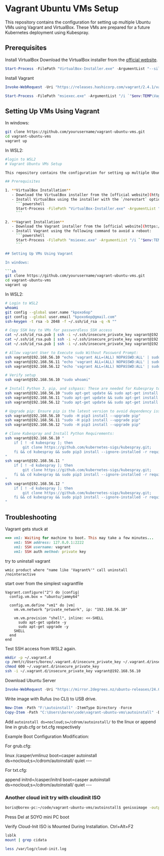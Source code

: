 # Vagrant Ubuntu VMs Setup

This repository contains the configuration for setting up multiple Ubuntu VMs using Vagrant and VirtualBox. These VMs are prepared for a future Kubernetes deployment using Kubespray.

## Prerequisites

Install VirtualBox
Download the VirtualBox installer from the [official website](https://www.virtualbox.org/wiki/Downloads).

```powershell
Start-Process -FilePath "VirtualBox-Installer.exe" -ArgumentList "--silent --ignore-reboot" -Wait
```

Install Vagrant

```powershell
Invoke-WebRequest -Uri "https://releases.hashicorp.com/vagrant/2.4.1/vagrant_2.4.1_windows_amd64.msi" -OutFile "$env:TEMP\Vagrant-Installer.msi"

Start-Process -FilePath "msiexec.exe" -ArgumentList "/i `"$env:TEMP\Vagrant-Installer.msi`" /qn REBOOT=ReallySuppress" -Wait
```

## Setting Up VMs Using Vagrant

In windows:

```sh
git clone https://github.com/yourusername/vagrant-ubuntu-vms.git
cd vagrant-ubuntu-vms
vagrant up
```

In WSL2:

```sh
#login to WSL2
# Vagrant Ubuntu VMs Setup

This repository contains the configuration for setting up multiple Ubuntu VMs using Vagrant and VirtualBox. These VMs are prepared for a future Kubernetes deployment using Kubespray.

## Prerequisites

1. **VirtualBox Installation**
   - Download the VirtualBox installer from the [official website](https://www.virtualbox.org/wiki/Downloads).
   - Install VirtualBox using the installer with the `/norestart` option to avoid a reboot:
     ```powershell
     Start-Process -FilePath "VirtualBox-Installer.exe" -ArgumentList "--silent --ignore-reboot" -Wait
     ```

2. **Vagrant Installation**
   - Download the Vagrant installer from the [official website](https://www.vagrantup.com/downloads).
   - Install Vagrant using the following command to avoid a reboot:
     ```powershell
     Start-Process -FilePath "msiexec.exe" -ArgumentList "/i `"$env:TEMP\Vagrant-Installer.msi`" /qn REBOOT=ReallySuppress" -Wait
     ```

## Setting Up VMs Using Vagrant

In windows:

```sh
git clone https://github.com/yourusername/vagrant-ubuntu-vms.git
cd vagrant-ubuntu-vms
vagrant up
```

In WSL2:

```sh
# Login to WSL2
whoami
git config --global user.name "kpoxo6op"
git config --global user.email "kpoxo6op@gmail.com"
ssh-keygen -t rsa -b 2048 -f ~/.ssh/id_rsa -q -N ""

# Copy SSH key to VMs for passwordless SSH access
cat ~/.ssh/id_rsa.pub | ssh -i ~/.ssh/insecure_private_key vagrant@192.168.56.10 "mkdir -p ~/.ssh && cat >> ~/.ssh/authorized_keys"
cat ~/.ssh/id_rsa.pub | ssh -i ~/.ssh/insecure_private_key vagrant@192.168.56.11 "mkdir -p ~/.ssh && cat >> ~/.ssh/authorized_keys"
cat ~/.ssh/id_rsa.pub | ssh -i ~/.ssh/insecure_private_key vagrant@192.168.56.12 "mkdir -p ~/.ssh && cat >> ~/.ssh/authorized_keys"

# Allow vagrant User to Execute sudo Without Password Prompt:
ssh vagrant@192.168.56.10 "echo 'vagrant ALL=(ALL) NOPASSWD:ALL' | sudo tee -a /etc/sudoers"
ssh vagrant@192.168.56.11 "echo 'vagrant ALL=(ALL) NOPASSWD:ALL' | sudo tee -a /etc/sudoers"
ssh vagrant@192.168.56.12 "echo 'vagrant ALL=(ALL) NOPASSWD:ALL' | sudo tee -a /etc/sudoers"

# Verify setup
ssh vagrant@192.168.56.10 "sudo whoami"

# Install Python 3, pip, and sshpass: These are needed for Kubespray to work.
ssh vagrant@192.168.56.10 "sudo apt-get update && sudo apt-get install -y python3 python3-pip sshpass"
ssh vagrant@192.168.56.11 "sudo apt-get update && sudo apt-get install -y python3 python3-pip sshpass"
ssh vagrant@192.168.56.12 "sudo apt-get update && sudo apt-get install -y python3 python3-pip sshpass"

# Upgrade pip: Ensure pip is the latest version to avoid dependency issues.
ssh vagrant@192.168.56.10 "sudo -H pip3 install --upgrade pip"
ssh vagrant@192.168.56.11 "sudo -H pip3 install --upgrade pip"
ssh vagrant@192.168.56.12 "sudo -H pip3 install --upgrade pip"

# Clone Kubespray and Install Python Requirements:
ssh vagrant@192.168.56.10 "
    if [ ! -d kubespray ]; then
        git clone https://github.com/kubernetes-sigs/kubespray.git;
    fi && cd kubespray && sudo pip3 install --ignore-installed -r requirements.txt
"
ssh vagrant@192.168.56.11 "
    if [ ! -d kubespray ]; then
        git clone https://github.com/kubernetes-sigs/kubespray.git;
    fi && cd kubespray && sudo pip3 install --ignore-installed -r requirements.txt
"
ssh vagrant@192.168.56.12 "
    if [ ! -d kubespray ]; then
        git clone https://github.com/kubernetes-sigs/kubespray.git;
    fi && cd kubespray && sudo pip3 install --ignore-installed -r requirements.txt
"
```


## Troubleshooting

Vagrant gets stuck at 

```ruby
==> vm1: Waiting for machine to boot. This may take a few minutes...
    vm1: SSH address: 127.0.0.1:2222
    vm1: SSH username: vagrant
    vm1: SSH auth method: private key
```

try to  uninstall vagrant

```batch
wmic product where "name like 'Vagrant%'" call uninstall /nointeractive
```

start over from the simplest vagrantfile

```Vagrantfile
Vagrant.configure("2") do |config|
  config.vm.box = "ubuntu/jammy64"

  config.vm.define "vm1" do |vm|
    vm.vm.network "private_network", ip: "192.168.56.10"

    vm.vm.provision "shell", inline: <<-SHELL
      sudo apt-get update -y
      sudo apt-get upgrade -y
    SHELL
  end
end
```


Test SSH access from WSL2 again.

```sh
mkdir -p ~/.vagrant.d
cp /mnt/c/Users/borex/.vagrant.d/insecure_private_key ~/.vagrant.d/insecure_private_key
chmod 600 ~/.vagrant.d/insecure_private_key
ssh -i ~/.vagrant.d/insecure_private_key vagrant@192.168.56.10
```

Download Ubuntu Server

```powershell
Invoke-WebRequest -Uri "https://mirror.2degrees.nz/ubuntu-releases/24.04.1/ubuntu-24.04.1-live-server-amd64.iso" -OutFile "C:\Users\borex\Downloads\ubuntu-24.04.1-live-server-amd64.iso"
```

Write image with Rufus (no CLI) to USB drive.

```powershell
New-Item -Path "F:\autoinstall" -ItemType Directory -Force
Copy-Item -Path "C:\Users\borex\code\vagrant-ubuntu-vms\autoinstall" -Destination "F:\" -Recurse -Force
```

Add `autoinstall ds=nocloud;s=/cdrom/autoinstall/` to the linux or append line in grub.cfg or txt.cfg respectively

Example Boot Configuration Modification:

For grub.cfg:

linux /casper/vmlinuz boot=casper autoinstall ds=nocloud\;s=/cdrom/autoinstall/ quiet ---

For txt.cfg:

append initrd=/casper/initrd boot=casper autoinstall ds=nocloud\;s=/cdrom/autoinstall/ quiet ---


### Another cloud init try with cloudinit ISO

```sh
boris@borex-pc:~/code/vagrant-ubuntu-vms/autoinstall$ genisoimage -output cloud-init.iso -volid cidata -joliet -rock user-data meta-data
```

Press Del at SOYO mini PC boot

Verify Cloud-Init ISO is Mounted During Installation. Ctrl+Alt+F2

```sh
lsblk
mount | grep cidata
```

```sh
less /var/log/cloud-init.log
```
